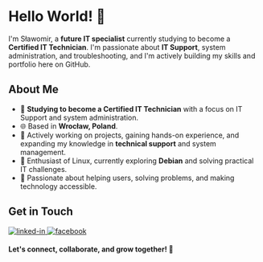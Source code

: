 # Hello World! 👋

I'm Sławomir, a **future IT specialist** currently studying to become a **Certified IT Technician**. I'm passionate about **IT Support**, system administration, and troubleshooting, and I'm actively building my skills and portfolio here on GitHub.

## About Me
- 🏫 **Studying to become a Certified IT Technician** with a focus on IT Support and system administration.
- 🌐 Based in **Wrocław, Poland**.
- 🚀 Actively working on projects, gaining hands-on experience, and expanding my knowledge in **technical support** and system management.
- 🐧 Enthusiast of Linux, currently exploring **Debian** and solving practical IT challenges.
- 🔧 Passionate about helping users, solving problems, and making technology accessible.

## Get in Touch

<a href="https://www.linkedin.com/in/smichajlidis">
  <img alt="linked-in" src="https://img.shields.io/badge/linkedin-%230077B5.svg?&style=for-the-badge&logo=linkedin&logoColor=white" />
</a>
<a href="https://www.facebook.com/michajlidis">
  <img alt="facebook" src="https://img.shields.io/badge/facebook-%231877F2.svg?&style=for-the-badge&logo=facebook&logoColor=white" />
</a>

</br>

#### Let's connect, collaborate, and grow together! 🌟
